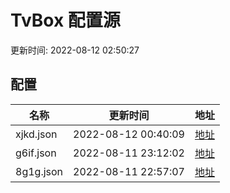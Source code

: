 
# TvBox 配置源

更新时间: 2022-08-12 02:50:27


## 配置

|   名称  | 更新时间  |地址  |
|  ----  | ----  |----  |
|  xjkd.json | 2022-08-12 00:40:09 |[地址](https://box.okeybox.top/tv/xjkd.json) |
|  g6if.json | 2022-08-11 23:12:02 |[地址](https://box.okeybox.top/tv/g6if.json) |
|  8g1g.json | 2022-08-11 22:57:07 |[地址](https://box.okeybox.top/tv/8g1g.json) |
  
    